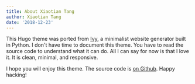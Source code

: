 ```yaml
---
title: About Xiaotian Tang
author: Xiaotian Tang
date: '2018-12-23'
---
```


This Hugo theme was ported from [Ivy](https://github.com/dmulholland/ivy), a minimalist website generator built in Python. I don't have time to document this theme. You have to read the source code to understand what it can do. All I can say for now is that I love it. It is clean, minimal, and responsive.

I hope you will enjoy this theme. The source code is [on Github](https://github.com/yihui/hugo-ivy). Happy hacking!
